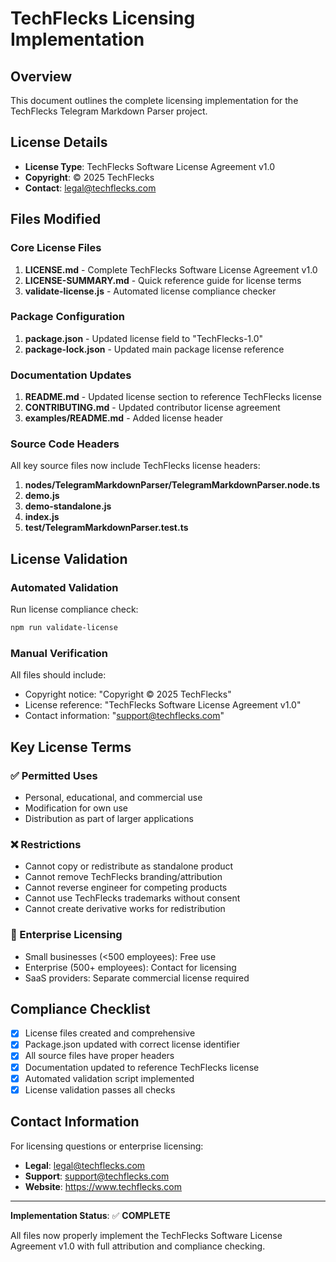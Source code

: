 # TechFlecks Licensing Implementation

## Overview

This document outlines the complete licensing implementation for the TechFlecks Telegram Markdown Parser project.

## License Details

- **License Type**: TechFlecks Software License Agreement v1.0
- **Copyright**: © 2025 TechFlecks
- **Contact**: legal@techflecks.com

## Files Modified

### Core License Files

1. **LICENSE.md** - Complete TechFlecks Software License Agreement v1.0
2. **LICENSE-SUMMARY.md** - Quick reference guide for license terms
3. **validate-license.js** - Automated license compliance checker

### Package Configuration

1. **package.json** - Updated license field to "TechFlecks-1.0"
2. **package-lock.json** - Updated main package license reference

### Documentation Updates

1. **README.md** - Updated license section to reference TechFlecks license
2. **CONTRIBUTING.md** - Updated contributor license agreement
3. **examples/README.md** - Added license header

### Source Code Headers

All key source files now include TechFlecks license headers:

1. **nodes/TelegramMarkdownParser/TelegramMarkdownParser.node.ts**
2. **demo.js** 
3. **demo-standalone.js**
4. **index.js**
5. **test/TelegramMarkdownParser.test.ts**

## License Validation

### Automated Validation

Run license compliance check:
```bash
npm run validate-license
```

### Manual Verification

All files should include:
- Copyright notice: "Copyright © 2025 TechFlecks"
- License reference: "TechFlecks Software License Agreement v1.0"
- Contact information: "support@techflecks.com"

## Key License Terms

### ✅ Permitted Uses
- Personal, educational, and commercial use
- Modification for own use
- Distribution as part of larger applications

### ❌ Restrictions
- Cannot copy or redistribute as standalone product
- Cannot remove TechFlecks branding/attribution
- Cannot reverse engineer for competing products
- Cannot use TechFlecks trademarks without consent
- Cannot create derivative works for redistribution

### 🏢 Enterprise Licensing
- Small businesses (<500 employees): Free use
- Enterprise (500+ employees): Contact for licensing
- SaaS providers: Separate commercial license required

## Compliance Checklist

- [x] License files created and comprehensive
- [x] Package.json updated with correct license identifier
- [x] All source files have proper headers
- [x] Documentation updated to reference TechFlecks license
- [x] Automated validation script implemented
- [x] License validation passes all checks

## Contact Information

For licensing questions or enterprise licensing:

- **Legal**: legal@techflecks.com
- **Support**: support@techflecks.com  
- **Website**: https://www.techflecks.com

---

**Implementation Status**: ✅ **COMPLETE**

All files now properly implement the TechFlecks Software License Agreement v1.0 with full attribution and compliance checking.
